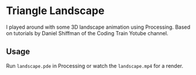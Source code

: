# Triangle Landscape
I played around with some 3D landscape animation using Processing. Based on tutorials by Daniel Shiffman of the Coding Train Yotube channel.

## Usage
Run `landscape.pde` in Processing or watch the `landscape.mp4` for a render.
